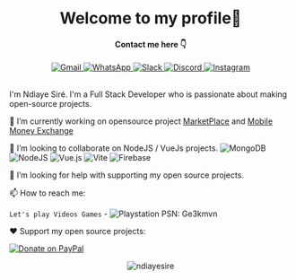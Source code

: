 <p align="center"> <h1 align="center"> Welcome to my profile👋 </h1> </p>

<p align="center"> <h4 align="center"> Contact me here 👇 </h4> </p>

<div align="center">
  <a href="mailto:ndiayesirekane@gmail.com">
    <span style="text-decoration: none;">
      <img src="https://img.shields.io/badge/Gmail-D14836?style=for-the-badge&logo=gmail&logoColor=white" alt="Gmail">
    </span>
  </a>
  <a href="https://wa.me/+221778673184">
    <span style="text-decoration: none;">
      <img src="https://img.shields.io/badge/WhatsApp-25D366?style=for-the-badge&logo=whatsapp&logoColor=white" alt="WhatsApp">
    </span>
  </a>
  <a href="https://slack.com/U05UU9ARAG4">
    <span style="text-decoration: none;">
      <img src="https://img.shields.io/badge/Slack-4A154B?style=for-the-badge&logo=slack&logoColor=white" alt="Slack">
    </span>
  </a>
  <a href="https://discord.com/your-discord-link">
    <span style="text-decoration: none;">
      <img src="https://img.shields.io/badge/Discord-7289DA?style=for-the-badge&logo=discord&logoColor=white" alt="Discord">
    </span>
  </a>
  <a href="https://instagram.com/classic_mvn">
    <span style="text-decoration: none;">
      <img src="https://img.shields.io/badge/Instagram-E4405F?style=for-the-badge&logo=instagram&logoColor=white" alt="Instagram">
    </span>
  </a>
</div><br>

I'm Ndiaye Siré. I'm a Full Stack Developer who is passionate about making open-source projects.

🔭 I’m currently working on opensource project [MarketPlace](https://github.com/Ndiayesire/Online-Marketplace) and [Mobile Money Exchange](https://github.com/Ndiayesire/Money-Exchange)

👯 I’m looking to collaborate on NodeJS / VueJs projects. ![MongoDB](https://img.shields.io/badge/MongoDB-%234ea94b.svg?style=for-the-badge&logo=mongodb&logoColor=white) ![NodeJS](https://img.shields.io/badge/node.js-6DA55F?style=for-the-badge&logo=node.js&logoColor=white) ![Vue.js](https://img.shields.io/badge/vuejs-%2335495e.svg?style=for-the-badge&logo=vuedotjs&logoColor=%234FC08D) ![Vite](https://img.shields.io/badge/vite-%23646CFF.svg?style=for-the-badge&logo=vite&logoColor=white) ![Firebase](https://img.shields.io/badge/firebase-%23039BE5.svg?style=for-the-badge&logo=firebase)

🤔 I’m looking for help with supporting my open source projects.

📫 How to reach me:

`Let's play Videos Games` - ![Playstation](https://img.shields.io/badge/Playstation-003791?style=for-the-badge&logo=playstation&logoColor=white)  PSN: Ge3kmvn 

❤️ Support my open source projects:

[![Donate on PayPal](https://img.shields.io/badge/--paypal?label=PayPal&logo=PayPal&style=social)](https://www.paypal.me/ndiayesire)


<p align="center">
	<img src=https://github-readme-stats.vercel.app/api?username=ndiayesire&show_icons=true alt=ndiayesire />
</p>
